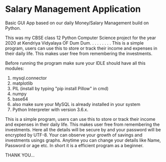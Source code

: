 # Salary Management Application
Basic GUI App based on our daily Money/Salary Management build on Python.

This was my CBSE class 12 Python Computer Science project for the year 2020 at Kendriya Vidyalaya OF Dum Dum.
.
.
.
.
.
.
.
.
This is a simple program, users can use this to store or track their income and expenses in their daily life.
This makes user free from remembering the investments.

Before running the program make sure your IDLE should have all this modules:

1. mysql.connector
2. matplotlib
3. PIL (install by typing "pip install Pillow" in cmd)
4. numpy
5. base64
6. also make sure your MySQL is already installed in your system
7. Python Interpreter with version 3.6.x. 

This is a simple program, users can use this to store or track their income and expenses in their daily life.
This makes user free from remembering the investments. Here all the details will be secure by and your password 
will be encrypted by UTF-8. Your can observe your growth of savings and investments usings graphs. Anytime you can 
change your details like Name, Password or age etc. In short it is a efficient program as a beginner. 


THANK YOU...
 
